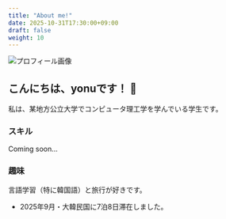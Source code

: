 ```yaml
---
title: "About me!"
date: 2025-10-31T17:30:00+09:00
draft: false
weight: 10
---
```


<img src="/images/profile.jpg" alt="プロフィール画像" class="profile-image">

## こんにちは、yonuです！ 👋

私は、某地方公立大学でコンピュータ理工学を学んでいる学生です。

### スキル
Coming soon...

### 趣味
言語学習（特に韓国語）と旅行が好きです。
* 2025年9月・大韓民国に7泊8日滞在しました。